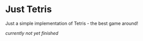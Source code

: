 # Just Tetris

Just a simple implementation of Tetris - the best game around!

*currently not yet finished*